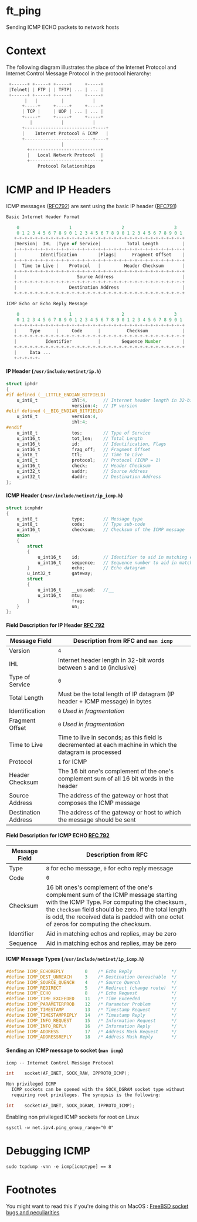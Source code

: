 # ft_ping

Sending ICMP ECHO packets to network hosts

# Context

The following diagram illustrates the place of the Internet Protocol
and Internet Control Message Protocol in the protocol hierarchy:

```c
 +------+ +-----+ +-----+     +-----+
 |Telnet| | FTP | | TFTP| ... | ... |
 +------+ +-----+ +-----+     +-----+
       |   |         |           |
      +-----+     +-----+     +-----+
      | TCP |     | UDP | ... | ... |
      +-----+     +-----+     +-----+
         |           |           |
      +--------------------------+----+
      |    Internet Protocol & ICMP   |
      +--------------------------+----+
                     |
        +---------------------------+
        |   Local Network Protocol  |
        +---------------------------+
            Protocol Relationships
```

# ICMP and IP Headers

ICMP messages ([RFC792](https://tools.ietf.org/html/rfc792)) are sent using the basic IP header ([RFC791](https://tools.ietf.org/html/rfc791))

```js
Basic Internet Header Format

    0                   1                   2                   3
    0 1 2 3 4 5 6 7 8 9 0 1 2 3 4 5 6 7 8 9 0 1 2 3 4 5 6 7 8 9 0 1
   +-+-+-+-+-+-+-+-+-+-+-+-+-+-+-+-+-+-+-+-+-+-+-+-+-+-+-+-+-+-+-+-+
   |Version|  IHL  |Type of Service|          Total Length         |
   +-+-+-+-+-+-+-+-+-+-+-+-+-+-+-+-+-+-+-+-+-+-+-+-+-+-+-+-+-+-+-+-+
   |         Identification        |Flags|      Fragment Offset    |
   +-+-+-+-+-+-+-+-+-+-+-+-+-+-+-+-+-+-+-+-+-+-+-+-+-+-+-+-+-+-+-+-+
   |  Time to Live |    Protocol   |         Header Checksum       |
   +-+-+-+-+-+-+-+-+-+-+-+-+-+-+-+-+-+-+-+-+-+-+-+-+-+-+-+-+-+-+-+-+
   |                       Source Address                          |
   +-+-+-+-+-+-+-+-+-+-+-+-+-+-+-+-+-+-+-+-+-+-+-+-+-+-+-+-+-+-+-+-+
   |                    Destination Address                        |
   +-+-+-+-+-+-+-+-+-+-+-+-+-+-+-+-+-+-+-+-+-+-+-+-+-+-+-+-+-+-+-+-+

ICMP Echo or Echo Reply Message

    0                   1                   2                   3
    0 1 2 3 4 5 6 7 8 9 0 1 2 3 4 5 6 7 8 9 0 1 2 3 4 5 6 7 8 9 0 1
   +-+-+-+-+-+-+-+-+-+-+-+-+-+-+-+-+-+-+-+-+-+-+-+-+-+-+-+-+-+-+-+-+
   |     Type      |     Code      |          Checksum             |
   +-+-+-+-+-+-+-+-+-+-+-+-+-+-+-+-+-+-+-+-+-+-+-+-+-+-+-+-+-+-+-+-+
   |           Identifier          |        Sequence Number        |
   +-+-+-+-+-+-+-+-+-+-+-+-+-+-+-+-+-+-+-+-+-+-+-+-+-+-+-+-+-+-+-+-+
   |     Data ...
   +-+-+-+-+-
```

#### IP Header (```/usr/include/netinet/ip.h```)

```c
struct iphdr
{
#if defined (__LITTLE_ENDIAN_BITFIELD)
    u_int8_t             ihl:4,      // Internet header length in 32-bit words
                         version:4;  // IP version
#elif defined (__BIG_ENDIAN_BITFIELD)
    u_int8_t             version:4,
                         ihl:4;
#endif
    u_int8_t             tos;        // Type of Service
    u_int16_t            tot_len;    // Total Length
    u_int16_t            id;         // Identification, Flags
    u_int16_t            frag_off;   // Fragment Offset
    u_int8_t             ttl;        // Time to Live
    u_int8_t             protocol;   // Protocol (ICMP = 1)
    u_int16_t            check;      // Header Checksum
    u_int32_t            saddr;      // Source Address
    u_int32_t            daddr;      // Destination Address
};
```

#### ICMP Header (```/usr/include/netinet/ip_icmp.h```)

```c
struct icmphdr
{
    u_int8_t             type;       // Message type
    u_int8_t             code;       // Type sub-code
    u_int16_t            checksum;   // Checksum of the ICMP message
    union
    {
        struct
        {
            u_int16_t    id;         // Identifier to aid in matching echos
            u_int16_t    sequence;   // Sequence number to aid in matching echos
        }                echo;       // Echo datagram
        u_int32_t        gateway;
        struct
        {
            u_int16_t    __unused;   //__
            u_int16_t    mtu;
        }                frag;
    }                    un;
};
```

#### Field Description for IP Header [RFC 792](https://tools.ietf.org/html/rfc792)

| Message Field      | Description from RFC and ```man icmp```                 |
|--------------------|---------------------------------------------------------|
| Version            | ```4```                                                 |
| IHL                | Internet header length in 32-bit words between ```5``` and ```10``` (inclusive) |
| Type of Service    | ```0```                                                 |
| Total Length       | Must be the total length of IP datagram (IP header + ICMP message) in bytes |
| Identification     | ```0``` *Used in fragmentation*                         |
| Fragment Offset    | ```0``` *Used in fragmentation*                         |
| Time to Live       | Time to live in seconds; as this field is decremented at each machine in which the datagram is processed |
| Protocol           | ```1``` for ICMP                                        |
| Header Checksum    | The 16 bit one's complement of the one's complement sum of all 16 bit words in the header |
| Source Address     | The address of the gateway or host that composes the ICMP message |
| Destination Address| The address of the gateway or host to which the message should be sent |

#### Field Description for ICMP ECHO [RFC 792](https://tools.ietf.org/html/rfc792)

| Message Field  | Description from RFC                                     |
|----------------|----------------------------------------------------------|
| Type           | ```8``` for echo message, ```0``` for echo reply message |
| Code           | ```0```                                                  |
| Checksum       | 16 bit ones's complement of the one's complement sum of the ICMP message starting with the ICMP Type. For computing the checksum , the ```checksum``` field should be zero. If the total length is odd, the received data is padded with one octet of zeros for computing the checksum. |
| Identifier     | Aid in matching echos and replies, may be zero           |
| Sequence       | Aid in matching echos and replies, may be zero           |

#### ICMP Message Types (```/usr/include/netinet/ip_icmp.h```)

```c
#define ICMP_ECHOREPLY        0    /* Echo Reply               */
#define ICMP_DEST_UNREACH     3    /* Destination Unreachable  */
#define ICMP_SOURCE_QUENCH    4    /* Source Quench            */
#define ICMP_REDIRECT         5    /* Redirect (change route)  */
#define ICMP_ECHO             8    /* Echo Request             */
#define ICMP_TIME_EXCEEDED    11   /* Time Exceeded            */
#define ICMP_PARAMETERPROB    12   /* Parameter Problem        */
#define ICMP_TIMESTAMP        13   /* Timestamp Request        */
#define ICMP_TIMESTAMPREPLY   14   /* Timestamp Reply          */
#define ICMP_INFO_REQUEST     15   /* Information Request      */
#define ICMP_INFO_REPLY       16   /* Information Reply        */
#define ICMP_ADDRESS          17   /* Address Mask Request     */
#define ICMP_ADDRESSREPLY     18   /* Address Mask Reply       */
```

#### Sending an ICMP message to socket (```man icmp```)

```c
icmp -- Internet Control Message Protocol

int    socket(AF_INET, SOCK_RAW, IPPROTO_ICMP);

Non privileged ICMP
  ICMP sockets can be opened with the SOCK_DGRAM socket type without
  requiring root privileges. The synopsis is the following:

int    socket(AF_INET, SOCK_DGRAM, IPPROTO_ICMP);
```

Enabling non privileged ICMP sockets for root on Linux

```
sysctl -w net.ipv4.ping_group_range="0 0"
```

# Debugging ICMP

```
sudo tcpdump -vnn -e icmp[icmptype] == 8
```

# Footnotes

You might want to read this if you're doing this on MacOS : [FreeBSD socket bugs and peculiarities](http://cseweb.ucsd.edu/~braghava/notes/freebsd-sockets.txt)
